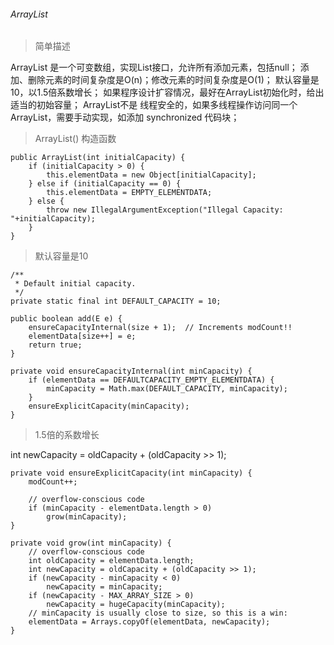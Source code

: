 ###### ArrayList 

> 简单描述
 
ArrayList 是一个可变数组，实现List接口，允许所有添加元素，包括null；
添加、删除元素的时间复杂度是O(n)；修改元素的时间复杂度是O(1)；
默认容量是10，以1.5倍系数增长；
如果程序设计扩容情况，最好在ArrayList初始化时，给出适当的初始容量；
ArrayList不是 线程安全的，如果多线程操作访问同一个ArrayList，需要手动实现，如添加 synchronized 代码块；

> ArrayList() 构造函数

```
public ArrayList(int initialCapacity) {
    if (initialCapacity > 0) {
        this.elementData = new Object[initialCapacity];
    } else if (initialCapacity == 0) {
        this.elementData = EMPTY_ELEMENTDATA;
    } else {
        throw new IllegalArgumentException("Illegal Capacity: "+initialCapacity);
    }
}
```
> 默认容量是10

```
/**
 * Default initial capacity.
 */
private static final int DEFAULT_CAPACITY = 10;

public boolean add(E e) {
    ensureCapacityInternal(size + 1);  // Increments modCount!!
    elementData[size++] = e;
    return true;
}

private void ensureCapacityInternal(int minCapacity) {
    if (elementData == DEFAULTCAPACITY_EMPTY_ELEMENTDATA) {
        minCapacity = Math.max(DEFAULT_CAPACITY, minCapacity);
    }
    ensureExplicitCapacity(minCapacity);
}

```

> 1.5倍的系数增长 

int newCapacity = oldCapacity + (oldCapacity >> 1);
```
private void ensureExplicitCapacity(int minCapacity) {
    modCount++;

    // overflow-conscious code
    if (minCapacity - elementData.length > 0)
        grow(minCapacity);
}

private void grow(int minCapacity) {
    // overflow-conscious code
    int oldCapacity = elementData.length;
    int newCapacity = oldCapacity + (oldCapacity >> 1);
    if (newCapacity - minCapacity < 0)
        newCapacity = minCapacity;
    if (newCapacity - MAX_ARRAY_SIZE > 0)
        newCapacity = hugeCapacity(minCapacity);
    // minCapacity is usually close to size, so this is a win:
    elementData = Arrays.copyOf(elementData, newCapacity);
}

```

